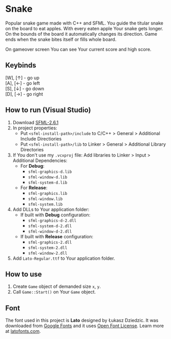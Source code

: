 # Snake

Popular snake game made with C++ and SFML. You guide the titular snake on the board to eat apples. With every eaten apple Your snake gets longer. On the bounds of the board it automatically changes its direction. Game ends when the snake bites itself or fills whole board.

On gameover screen You can see Your current score and high score.

## Keybinds

\[W\], \[↑\] - go up \
\[A\], \[←\] - go left \
\[S\], \[↓\] - go down \
\[D\], \[→\] - go right

## How to run (Visual Studio)

1. Download [SFML-2.6.1](https://www.sfml-dev.org/download/sfml/2.6.1/)
2. In project properties:
   - Put `<sfml-install-path>/include` to C/C++ > General > Additional Include Directiories
   - Put `<sfml-install-path>/lib` to Linker > General > Additional Library Directories
3. If You don't use my `.vcxproj` file:
   Add libraries to Linker > Input > Additional Dependencies:
   - For **Debug**:
     - `sfml-graphics-d.lib`
     - `sfml-window-d.lib`
     - `sfml-system-d.lib`
   - For **Release**:
     - `sfml-graphics.lib`
     - `sfml-window.lib`
     - `sfml-system.lib`
4. Add DLLs to Your application folder:
   - If built with **Debug** configuration:
     - `sfml-graphics-d-2.dll`
     - `sfml-system-d-2.dll`
     - `sfml-window-d-2.dll`
   - If built with **Release** configuration:
     - `sfml-graphics-2.dll`
     - `sfml-system-2.dll`
     - `sfml-window-2.dll`
5. Add `Lato-Regular.ttf` to Your application folder.
    
## How to use

1. Create `Game` object of demanded size `x`, `y`.
2. Call `Game::Start()` on Your `Game` object.

## Font

The font used in this project is **Lato** designed by Łukasz Dziedzic. It was downloaded from [Google Fonts](https://fonts.google.com/specimen/Lato) and it uses [Open Font License](https://openfontlicense.org). Learn more at [latofonts.com](https://www.latofonts.com).
